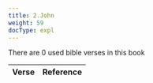 ```yaml
---
title: 2.John
weight: 59
docType: expl
---
```


There are 0 used bible verses in this book

| Verse | Reference |
|-------|-----------|
